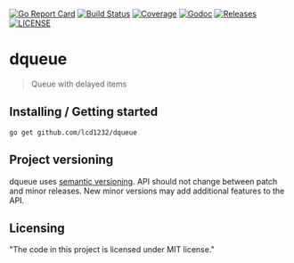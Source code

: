 [![Go Report Card](https://goreportcard.com/badge/github.com/lcd1232/dqueue?style=flat-square)](https://goreportcard.com/report/github.com/lcd1232/paddle)
[![Build Status](https://img.shields.io/github/workflow/status/lcd1232/dqueue/test)](https://github.com/lcd1232/dqueue/actions)
[![Coverage](https://img.shields.io/codecov/c/github/lcd1232/dqueue)](https://codecov.io/gh/lcd1232/dqueue)
[![Godoc](http://img.shields.io/badge/go-documentation-blue.svg)](https://pkg.go.dev/github.com/lcd1232/dqueue)
[![Releases](https://img.shields.io/github/v/tag/lcd1232/dqueue.svg)](https://github.com/lcd1232/dqueue/releases)
[![LICENSE](https://img.shields.io/github/license/lcd1232/dqueue)]((https://github.com/lcd1232/dqueue/blob/master/LICENSE))
# dqueue
> Queue with delayed items

## Installing / Getting started

```shell
go get github.com/lcd1232/dqueue
```

## Project versioning

dqueue uses [semantic versioning](http://semver.org).
API should not change between patch and minor releases.
New minor versions may add additional features to the API.

## Licensing

"The code in this project is licensed under MIT license."
